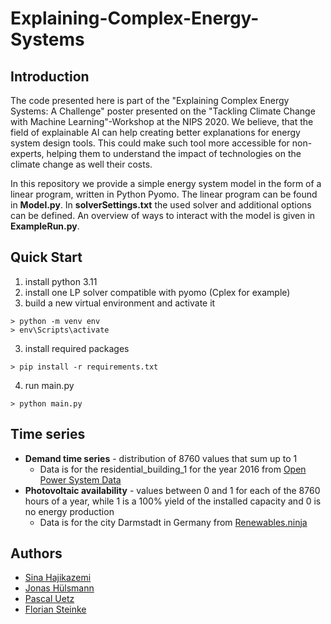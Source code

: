 # Explaining-Complex-Energy-Systems

## Introduction
The code presented here is part of the "Explaining Complex Energy Systems: A Challenge" poster presented on the "Tackling Climate Change with Machine Learning"-Workshop at the NIPS 2020.
We believe, that the field of explainable AI can help creating better explanations for energy system design tools.
This could make such tool more accessible for non-experts, helping them to understand the impact of technologies on the climate change as well their costs.

In this repository we provide a simple energy system model in the form of a linear program, written in Python Pyomo.
The linear program can be found in **Model.py**. 
In **solverSettings.txt** the used solver and additional options can be defined. 
An overview of ways to interact with the model is given in **ExampleRun.py**.

## Quick Start
1. install python 3.11
2. install one LP solver compatible with pyomo (Cplex for example)
2. build a new virtual environment and activate it
```console
> python -m venv env
> env\Scripts\activate
```
3. install required packages
```console
> pip install -r requirements.txt
```
4. run main.py
```console
> python main.py
```


## Time series
* **Demand time series** - distribution of 8760 values that sum up to 1
  * Data is for the residential_building_1 for the year 2016 from [Open Power System Data](https://data.open-power-system-data.org/household_data/2020-04-15)
* **Photovoltaic availability** - values between 0 and 1 for each of the 8760 hours of a year, while 1 is a 100% yield of the installed capacity and 0 is no energy production
  * Data is for the city Darmstadt in Germany from [Renewables.ninja](https://www.renewables.ninja/)

## Authors
* [Sina Hajikazemi](https://www.eins.tu-darmstadt.de/eins/team/sina-hajikazemi)
* [Jonas H&uuml;lsmann](https://www.eins.tu-darmstadt.de/eins/team/jonas-huelsmann)
* [Pascal Uetz](https://www.linkedin.com/in/pascal-uetz/?originalSubdomain=de)
* [Florian Steinke](https://www.eins.tu-darmstadt.de/eins/team/florian-steinke)
